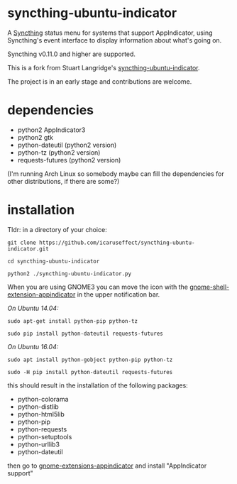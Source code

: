 syncthing-ubuntu-indicator
==========================

A [Syncthing] status menu for systems that support AppIndicator,
using Syncthing's event interface to display information about what's going on.

Syncthing v0.11.0 and higher are supported.

This is a fork from Stuart Langridge's [syncthing-ubuntu-indicator].

The project is in an early stage and contributions are welcome.

dependencies
==========================

* python2 AppIndicator3
* python2 gtk
* python-dateutil (python2 version)
* python-tz (python2 version)
* requests-futures (python2 version)


(I'm running Arch Linux so somebody maybe can fill the dependencies for other distributions, if there are some?)

installation
==========================
Tldr:
in a directory of your choice:

    git clone https://github.com/icaruseffect/syncthing-ubuntu-indicator.git

    cd syncthing-ubuntu-indicator

    python2 ./syncthing-ubuntu-indicator.py

When you are using GNOME3 you can move the icon with the [gnome-shell-extension-appindicator] in the upper notification bar.


_On Ubuntu 14.04:_

    sudo apt-get install python-pip python-tz

    sudo pip install python-dateutil requests-futures

_On Ubuntu 16.04:_

    sudo apt install python-gobject python-pip python-tz
    
    sudo -H pip install python-dateutil requests-futures

  this should result in the installation of the following packages:
  * python-colorama
  * python-distlib
  * python-html5lib
  * python-pip
  * python-requests
  * python-setuptools
  * python-urllib3
  * python-dateutil

  then go to [gnome-extensions-appindicator] and install "AppIndicator support"





[Syncthing]: https://github.com/syncthing/syncthing

[syncthing-ubuntu-indicator]: https://github.com/stuartlangridge/syncthing-ubuntu-indicator

[gnome-shell-extension-appindicator]: https://github.com/rgcjonas/gnome-shell-extension-appindicator

[gnome-extensions-appindicator]: https://extensions.gnome.org/extension/615/appindicator-support/
